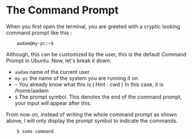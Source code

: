 # The Command Prompt
When you first open the terminal, you are greeted with a cryptic looking command prompt like this :
```
    aadam@my-pc:~$
```
Although, this can be customized by the user, this is the default Command Prompt in Ubuntu.
Now, let's break it down:

- `aadam` name of the current user
- `my-pc` the name of the system you are running it on
- ` ~ ` You already know what this is ( Hint : cwd ) In this case, it is /home/aadam
- ` $ ` The prompt symbol. This denotes the end of the command prompt, your input will appear after this.

From now on, instead of writing the whole command prompt as shown above, I will only display the prompt symbol to indicate the commands.
```
    $ some command
```